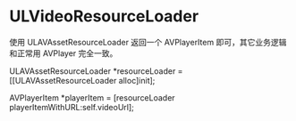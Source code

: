 # ULVideoResourceLoader

使用 ULAVAssetResourceLoader 返回一个 AVPlayerItem 即可，其它业务逻辑和正常用 AVPlayer 完全一致。

ULAVAssetResourceLoader *resourceLoader = [[ULAVAssetResourceLoader alloc]init];

AVPlayerItem *playerItem = [resourceLoader playerItemWithURL:self.videoUrl];
